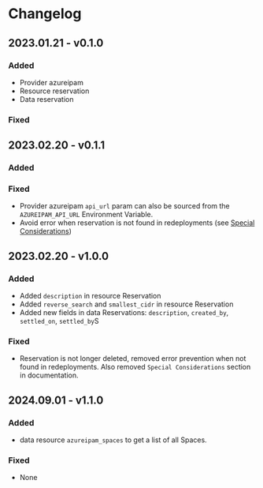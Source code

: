 # Changelog

## 2023.01.21 - v0.1.0

### Added
+ Provider azureipam
+ Resource reservation
+ Data reservation

### Fixed


## 2023.02.20 - v0.1.1

### Added

### Fixed
+ Provider azureipam `api_url` param can also be sourced from the `AZUREIPAM_API_URL` Environment Variable.
+ Avoid error when reservation is not found in redeployments (see [Special Considerations](https://registry.terraform.io/providers/XtratusCloud/azureipam/latest/docs#special-considerations))



## 2023.02.20 - v1.0.0

### Added
+ Added `description` in resource Reservation
+ Added `reverse_search` and `smallest_cidr` in resource Reservation
+ Added new fields in data Reservations: `description`, `created_by`, `settled_on`, `settled_by`S

### Fixed
+ Reservation is not longer deleted, removed error prevention when not found in redeployments. Also removed `Special Considerations` section in documentation.


## 2024.09.01 - v1.1.0
### Added
+ data resource `azureipam_spaces` to get a list of all Spaces.

### Fixed
+ None